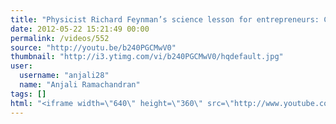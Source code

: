 ```yaml
---
title: "Physicist Richard Feynman’s science lesson for entrepreneurs: Challenge authority."
date: 2012-05-22 15:21:49 00:00
permalink: /videos/552
source: "http://youtu.be/b240PGCMwV0"
thumbnail: "http://i3.ytimg.com/vi/b240PGCMwV0/hqdefault.jpg"
user:
  username: "anjali28"
  name: "Anjali Ramachandran"
tags: []
html: "<iframe width=\"640\" height=\"360\" src=\"http://www.youtube.com/embed/b240PGCMwV0?wmode=transparent&fs=1&feature=oembed\" frameborder=\"0\" allowfullscreen></iframe>"
---
```


